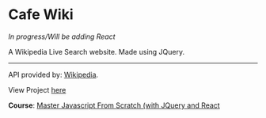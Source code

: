 # Cafe Wiki
*In progress/Will be adding React*

A Wikipedia Live Search website. Made using JQuery. 

---

API provided by:  [Wikipedia](https://www.mediawiki.org/wiki/API:Search).


View Project [here](https://brototibiswas.github.io/Wikipedia_live_search/)


**Course**: [Master Javascript From Scratch (with JQuery and React](https://www.udemy.com/course/javascript-jquery-react/)